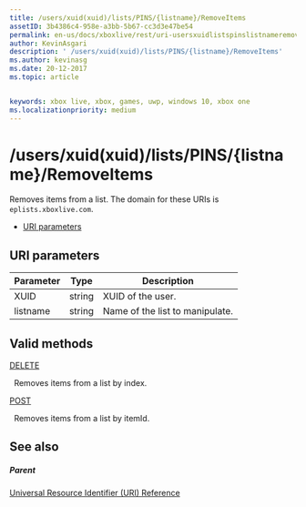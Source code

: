 ```yaml
---
title: /users/xuid(xuid)/lists/PINS/{listname}/RemoveItems
assetID: 3b4386c4-958e-a3bb-5b67-cc3d3e47be54
permalink: en-us/docs/xboxlive/rest/uri-usersxuidlistspinslistnameremoveitems.html
author: KevinAsgari
description: ' /users/xuid(xuid)/lists/PINS/{listname}/RemoveItems'
ms.author: kevinasg
ms.date: 20-12-2017
ms.topic: article


keywords: xbox live, xbox, games, uwp, windows 10, xbox one
ms.localizationpriority: medium
---
```



# /users/xuid(xuid)/lists/PINS/{listname}/RemoveItems
Removes items from a list. 
The domain for these URIs is `eplists.xboxlive.com`.
 
  * [URI parameters](#ID4EV)
 
<a id="ID4EV"></a>

 
## URI parameters 
 
| Parameter| Type| Description| 
| --- | --- | --- | 
| XUID| string| XUID of the user.| 
| listname| string| Name of the list to manipulate.| 
  
<a id="ID4E5B"></a>

 
## Valid methods

[DELETE](uri-usersxuidlistspinslistnameremoveitemsdelete.md)

&nbsp;&nbsp;Removes items from a list by index.

[POST](uri-usersxuidlistspinslistnameremoveitemspost.md)

&nbsp;&nbsp;Removes items from a list by itemId.
 
<a id="ID4ELC"></a>

 
## See also
 
<a id="ID4ENC"></a>

 
##### Parent 

[Universal Resource Identifier (URI) Reference](../atoc-xboxlivews-reference-uris.md)

   